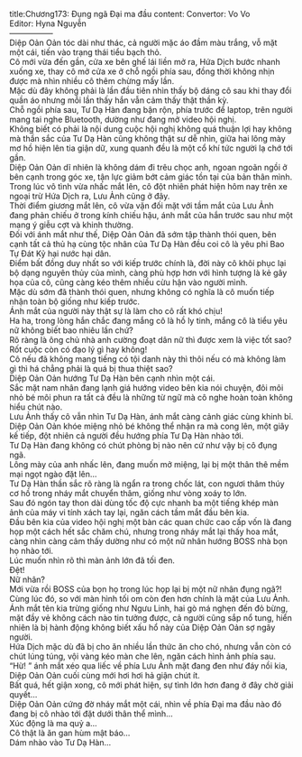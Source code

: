 title:Chương173: Đụng ngã Đại ma đầu
content:
Convertor: Vo Vo<br>Editor: Hyna Nguyễn<br>—————–<br>Diệp Oản Oản tóc dài như thác, cả người mặc áo đầm màu trắng, vỗ mặt một cái, tiến vào trạng thái tiểu bạch thỏ.<br>Cô mới vừa đến gần, cửa xe bên ghế lái liền mở ra, Hứa Dịch bước nhanh xuống xe, thay cô mở cửa xe ở chỗ ngồi phía sau, đồng thời không nhịn được mà nhìn nhiều cô thêm chừng mấy lần.<br>Mặc dù đây không phải là lần đầu tiên nhìn thấy bộ dáng cô sau khi thay đổi quần áo nhưng mỗi lần thấy hắn vẫn cảm thấy thật thần kỳ.<br>Chỗ ngồi phía sau, Tư Dạ Hàn đang bận rộn, phía trước để laptop, trên người mang tai nghe Bluetooth, dường như đang mở video hội nghị.<br>Không biết có phải là nội dung cuộc hội nghị không quá thuận lợi hay không mà thần sắc của Tư Dạ Hàn cũng không thật sư dễ nhìn, giữa hai lông mày mơ hồ hiện lên tia giận dữ, xung quanh đều là một cổ khí tức người lạ chớ tới gần.<br>Diệp Oản Oản dĩ nhiên là không dám đi trêu chọc anh, ngoan ngoãn ngồi ở bên cạnh trong góc xe, tận lực giảm bớt cảm giác tồn tại của bản thân mình.<br>Trong lúc vô tình vừa nhấc mắt lên, cô đột nhiên phát hiện hôm nay trên xe ngoại trừ Hứa Dịch ra, Lưu Ảnh cũng ở đây.<br>Thời điểm giương mắt lên, cô vừa vặn đối mặt với tầm mắt của Lưu Ảnh đang phản chiếu ở trong kính chiếu hậu, ánh mắt của hắn trước sau như một mang ý giễu cợt và khinh thường.<br>Đối với ánh mắt như thế, Diệp Oản Oản đã sớm tập thành thói quen, bên cạnh tất cả thủ hạ cùng tộc nhân của Tư Dạ Hàn đều coi cô là yêu phi Bao Tự Đát Kỷ hại nước hại dân.<br>Điểm bất đồng duy nhất so với kiếp trước chính là, đời này cô khôi phục lại bộ dạng nguyên thủy của mình, càng phù hợp hơn với hình tượng là kẻ gây họa của cô, cũng càng kéo thêm nhiều cừu hận vào người mình.<br>Mặc dù sớm đã thành thói quen, nhưng không có nghĩa là cô muốn tiếp nhận toàn bộ giống như kiếp trước.<br>Ánh mắt của người này thật sự là làm cho cô rất khó chịu!<br>Ha ha, trong lòng hắn chắc đang mắng cô là hồ ly tinh, mắng cô là tiểu yêu nữ không biết bao nhiêu lần chứ?<br>Rõ ràng là ông chủ nhà anh cường đoạt dân nữ thì được xem là việc tốt sao? Rốt cuộc còn có đạo lý gì hay không!<br>Cô nếu đã không mang tiếng có tội danh này thì thôi nếu có mà không làm gì thì há chẳng phải là quá bị thua thiệt sao?<br>Diệp Oản Oản hướng Tư Dạ Hàn bên cạnh nhìn một cái.<br>Sắc mặt nam nhân đang lạnh giá hướng video bên kia nói chuyện, đôi môi nhỏ bé môi phun ra tất cả đều là những từ ngữ mà cô nghe hoàn toàn không hiểu chút nào.<br>Lưu Ảnh thấy cô vẫn nhìn Tư Dạ Hàn, ánh mắt càng cảnh giác cùng khinh bỉ.<br>Diệp Oản Oản khóe miệng nhỏ bé không thể nhận ra mà cong lên, một giây kế tiếp, đột nhiên cả người đều hướng phía Tư Dạ Hàn nhào tới.<br>Tư Dạ Hàn đang không có chút phòng bị nào nên cứ như vậy bị cô đụng ngã.<br>Lông mày của anh nhấc lên, đang muốn mở miệng, lại bị một thân thê mềm mại ngọt ngào đặt lên…<br>Tư Dạ Hàn thần sắc rõ ràng là ngẩn ra trong chốc lát, con ngươi thâm thúy cơ hồ trong nháy mắt chuyển thâm, giống như vòng xoáy to lớn.<br>Sau đó ngón tay thon dài dùng tốc độ cực nhanh ba một tiếng khép màn ảnh của máy vi tính xách tay lại, ngăn cách tầm mắt đầu bên kia.<br>Đầu bên kia của video hội nghị một bàn các quan chức cao cấp vốn là đang họp một cách hết sắc chăm chú, nhưng trong nháy mắt lại thấy hoa mắt, càng nhìn càng cảm thấy dường như có một nữ nhân hướng BOSS nhà bọn họ nhào tới.<br>Lúc muốn nhìn rõ thì màn ảnh lớn đã tối đen.<br>Đệt!<br>Nữ nhân?<br>Mới vừa rồi BOSS của bọn họ trong lúc họp lại bị một nữ nhân đụng ngã?!<br>Cùng lúc đó, so với màn hình tối om còn đen hơn chính là mặt của Lưu Ảnh.<br>Ánh mắt tên kia trừng giống như Ngưu Linh, hai gò má nghẹn đến đỏ bừng, mặt đầy vẻ không cách nào tin tưởng được, cả người cũng sắp nổ tung, hiển nhiên là bị hành động không biết xấu hổ này của Diệp Oản Oản sợ ngây người.<br>Hứa Dịch mặc dù đã bị cho ăn nhiều lần thức ăn cho chó, nhưng vẫn còn có chút lúng túng, vội vàng kéo màn che lên, ngăn cách hình ảnh phía sau.<br>“Hừ! ” ánh mắt xéo qua liếc về phía Lưu Ảnh mặt đang đen như đáy nồi kia, Diệp Oản Oản cuối cùng mới hơi hơi hả giận chút ít.<br>Bất quá, hết giận xong, cô mới phát hiện, sự tình lớn hơn đang ở đây chờ giải quyết…<br>Diệp Oản Oản cứng đờ nháy mắt một cái, nhìn về phía Đại ma đầu nào đó đang bị cô nhào tới đặt dưới thân thể mình…<br>Xúc động là ma quỷ a…<br>Cô thật là ăn gan hùm mật báo…<br>Dám nhào vào Tư Dạ Hàn…